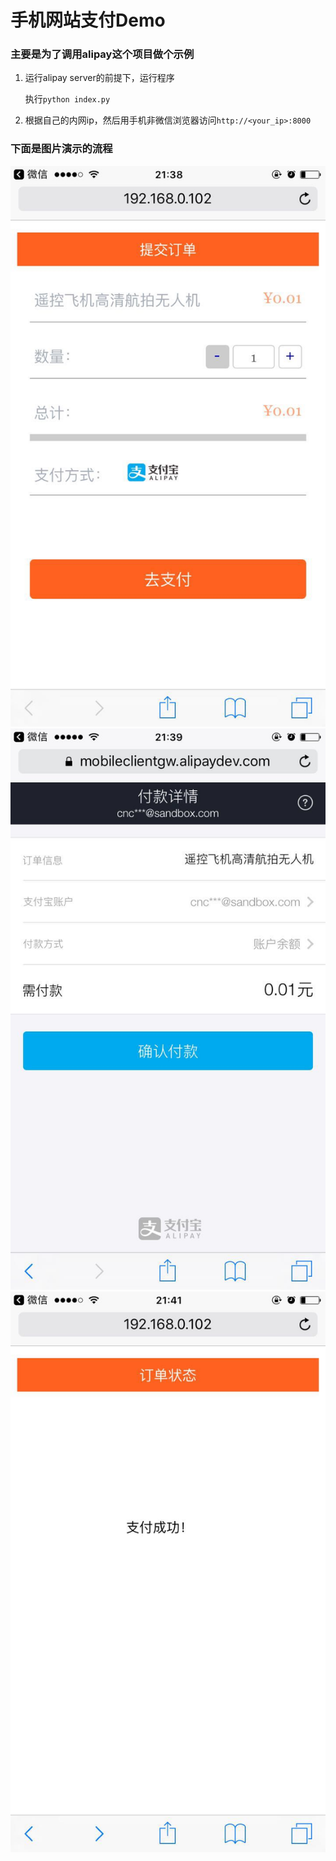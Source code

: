 手机网站支付Demo
====================================

### 主要是为了调用alipay这个项目做个示例

1. 运行alipay server的前提下，运行程序

	执行`python index.py`

2. 根据自己的内网ip，然后用手机非微信浏览器访问`http://<your_ip>:8000`

### 下面是图片演示的流程

<img src="step1.jpeg" style="width: 48;"/>
<img src="step2.jpeg" style="width: 48;"/>
<img src="step3.jpeg" style="width: 48;"/>
